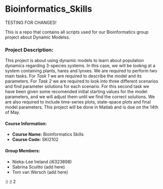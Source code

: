 # Bioinformatics_Skills
TESTING FOR CHANGES!

This is a repo that contains all scripts used for our Bioinformatics group project about Dynamic Modelss. 

### Project Description:  
This project is about using dynamic models to learn about population dynamics regarding 3-species systems. In this case, we will be lookng at a system containing plants, hares and lynxes. We are required to perform two main tasks. For *Task 1* we are required to describe the model and its parameters. For *Task 2* we are required to look into three different scenarios and find parameter solutions for each scenario. For this second task we have been given some recomended initial starting values for the model parameters, and we will adjust them until we find the correct solutions.  We are also required to include time-series plots, state-space plots and final model parameters. This project will be done in Matlab and is due on the 14th of May. 


#### Course Information:
- **Course Name:** Bioinformatics Skills
- **Course Code:** SKI2102

#### Group Members:
- Nieka-Lee Ireland (i6323898)  
- Sabrina Scuitto (add here)  
- Tom van Wersch (add here)  

:)
:) 2
